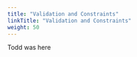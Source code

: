 ```yaml
---
title: "Validation and Constraints"
linkTitle: "Validation and Constraints"
weight: 50
---
```


Todd was here